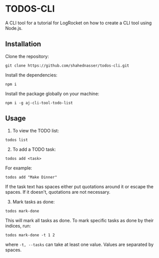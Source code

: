 # TODOS-CLI

A CLI tool for a tutorial for LogRocket on how to create a CLI tool using Node.js.

## Installation

Clone the repository:

```
git clone https://github.com/shahednasser/todos-cli.git
```

Install the dependencies:

```
npm i
```

Install the package globally on your machine:

```
npm i -g aj-cli-tool-todo-list
```

## Usage

1. To view the TODO list:

```
todos list
```

2. To add a TODO task:

```
todos add <task>
```

For example:

```
todos add "Make Dinner"
```

If the task text has spaces either put quotations around it or escape the spaces. If it doesn't, quotations are not necessary.

3. Mark tasks as done:

```
todos mark-done
```

This will mark all tasks as done. To mark specific tasks as done by their indices, run:

```
todos mark-done -t 1 2
```

where `-t, --tasks` can take at least one value. Values are separated by spaces.
